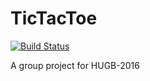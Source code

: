 # TicTacToe
[![Build Status](https://travis-ci.org/iFellTower/TicTacToe.svg?branch=master)](https://travis-ci.org/iFellTower/TicTacToe)

A group project for HUGB-2016

